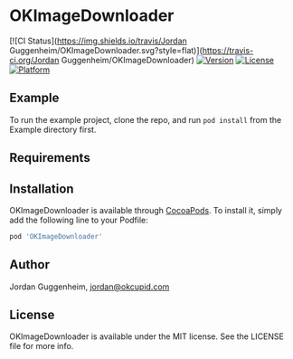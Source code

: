 # OKImageDownloader

[![CI Status](https://img.shields.io/travis/Jordan Guggenheim/OKImageDownloader.svg?style=flat)](https://travis-ci.org/Jordan Guggenheim/OKImageDownloader)
[![Version](https://img.shields.io/cocoapods/v/OKImageDownloader.svg?style=flat)](https://cocoapods.org/pods/OKImageDownloader)
[![License](https://img.shields.io/cocoapods/l/OKImageDownloader.svg?style=flat)](https://cocoapods.org/pods/OKImageDownloader)
[![Platform](https://img.shields.io/cocoapods/p/OKImageDownloader.svg?style=flat)](https://cocoapods.org/pods/OKImageDownloader)

## Example

To run the example project, clone the repo, and run `pod install` from the Example directory first.

## Requirements

## Installation

OKImageDownloader is available through [CocoaPods](https://cocoapods.org). To install
it, simply add the following line to your Podfile:

```ruby
pod 'OKImageDownloader'
```

## Author

Jordan Guggenheim, jordan@okcupid.com

## License

OKImageDownloader is available under the MIT license. See the LICENSE file for more info.
